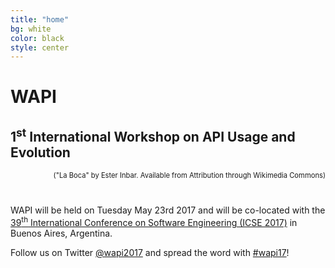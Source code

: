 ```yaml
---
title: "home"
bg: white
color: black
style: center
---
```


<style>
#intro {
  background-image: url(https://icse2017.gatech.edu/sites/all/themes/icse2017website/images/slideshow/11B.jpg);
  background-repeat: no-repeat;
  background-position: center 160px;
}
#intro h1 {
  color: white;
  font-weight: bold;
}
#intro h2 {
  color: white;
}
</style>

<span class="fa-stack subtlecircle" style="font-size:100px; background:rgba(255,166,0,0.1)">
  <i class="fa fa-circle fa-stack-2x text-white"></i>
  <i class="fa fa-puzzle-piece fa-stack-1x text-orange"></i>
</span>

# WAPI

## 1<sup>st</sup> International Workshop on API Usage and Evolution

<div style="text-align: right; margin-bottom: 40px; font-size: 80%;">
  ("La Boca" by Ester Inbar. Available from Attribution through Wikimedia Commons)
</div>

WAPI will be held on Tuesday May 23rd 2017 and will be co-located with the [39<sup>th</sup> International Conference on Software Engineering (ICSE 2017)](http://icse2017.gatech.edu/) in Buenos Aires, Argentina.

Follow us on Twitter [@wapi2017](https://twitter.com/wapi2017) and spread the word with  [#wapi17](https://twitter.com/hashtag/wapi17?src=hash)!
